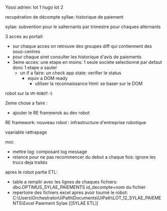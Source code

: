 Yossi adrien: lot 1
hugo lot 2

recupération de décompte syllae: historique de paiement

sylae: subvention pour le salternants
par trimestre pour chaques alternants

3 acces au portail:
- sur chaque acces on retrouve des groupes diff qui contiennent des sous-centres
- pour chaque siret consulter les historique d'avis de paiements
- 3eme acces: une etape en moins: 1 seule societe selectionné par defaut donc 1 etape a sauter
	- un if a faire: un check app state: verifier le status
		- equiv a DOM ready
			- utiliser la reconnaissance html: se baser sur le DOM

robot sur la `VM-ROBOT-5`

2eme chose a faire :
- ajouter le RE framewrok au dev robot

RE framework: nouveau robot : infrastructure d'entreprise robotique

vaariable rattrapage

moi:
- mettre log: composant log message
- relance pour ne pas recommencer du debut a chaque fois: ignore les trucs deja traités

apres le robot partie ETL:
- table a remplir avec les lignes de chaques fichiers: dbo.OPTIMUS_SYLAE_PAIEMENTS id_decompte=nom du fichier
- repertoire des fichiers excel apres avoir tourné le robot: C:\Users\OrchestratorUiPath\Documents\UiPath\LOT_12_SYLAE_PAIEMENTS\Excel Paiement Sylae
[[SYLAE ETL]]
